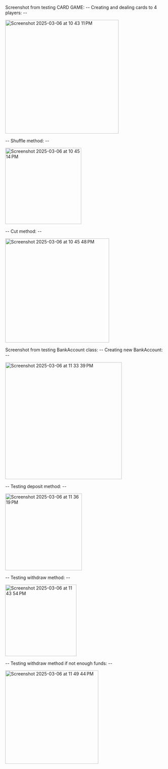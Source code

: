 Screenshot from testing CARD GAME:
  -- Creating and dealing cards to 4 players: --

<img width="358" alt="Screenshot 2025-03-06 at 10 43 11 PM" src="https://github.com/user-attachments/assets/a1a6e7cb-c2b7-4efe-b7cf-c7438a2ba473" />

  -- Shuffle method: --
  
<img width="240" alt="Screenshot 2025-03-06 at 10 45 14 PM" src="https://github.com/user-attachments/assets/10ddeac8-bb11-47e1-9276-db83896cf220" />

 -- Cut method: --
  
<img width="328" alt="Screenshot 2025-03-06 at 10 45 48 PM" src="https://github.com/user-attachments/assets/18734903-c089-4e71-a61a-3a0fb5f4ff74" />

Screenshot from testing BankAccount class:
  -- Creating new BankAccount: --

<img width="368" alt="Screenshot 2025-03-06 at 11 33 39 PM" src="https://github.com/user-attachments/assets/6c41ccd9-9921-411c-8b09-7cf8028013ca" />

  -- Testing deposit method: --
  
<img width="242" alt="Screenshot 2025-03-06 at 11 36 19 PM" src="https://github.com/user-attachments/assets/ae39cc5e-9ca7-48b0-9e30-9f6c7c34aaba" />

  -- Testing withdraw method: --

<img width="225" alt="Screenshot 2025-03-06 at 11 43 54 PM" src="https://github.com/user-attachments/assets/91c39a39-b3a6-4c19-8087-ef9d7ad1b5ca" />

  -- Testing withdraw method if not enough funds: --

<img width="294" alt="Screenshot 2025-03-06 at 11 49 44 PM" src="https://github.com/user-attachments/assets/a2fc3517-3405-43e2-86e6-21e122f777d6" />
